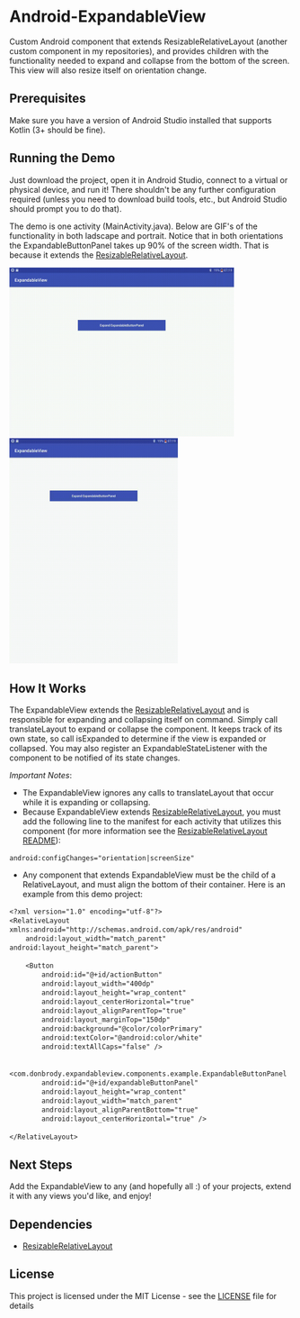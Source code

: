# Android-ExpandableView
Custom Android component that extends ResizableRelativeLayout (another custom component in my repositories), and provides children with the functionality needed to expand and collapse from the bottom of the screen. This view will also resize itself on orientation change.

## Prerequisites
Make sure you have a version of Android Studio installed that supports Kotlin (3+ should be fine).

## Running the Demo
Just download the project, open it in Android Studio, connect to a virtual or physical device, and run it! There shouldn't be any further configuration required (unless you need to download build tools, etc., but Android Studio should prompt you to do that).

The demo is one activity (MainActivity.java). Below are GIF's of the functionality in both ladscape and portrait. Notice that in both orientations the ExpandableButtonPanel takes up 90% of the screen width. That is because it extends the [ResizableRelativeLayout](https://github.com/DonBrody/Android-ResizableRelativeLayout).

<img height="300px" width="400px" src="/ExpandableView Landscape.gif?raw=true"/>&nbsp;&nbsp;&nbsp;&nbsp;<img height="400px" width="300px" src="/ExpandableView Portrait.gif?raw=true"/>

## How It Works
The ExpandableView extends the [ResizableRelativeLayout](https://github.com/DonBrody/Android-ResizableRelativeLayout) and is responsible for expanding and collapsing itself on command. Simply call translateLayout to expand or collapse the component. It keeps track of its own state, so call isExpanded to determine if the view is expanded or collapsed. You may also register an ExpandableStateListener with the component to be notified of its state changes.

*Important Notes*:
* The ExpandableView ignores any calls to translateLayout that occur while it is expanding or collapsing.
* Because ExpandableView extends [ResizableRelativeLayout](https://github.com/DonBrody/Android-ResizableRelativeLayout), you must add the following line to the manifest for each activity that utilizes this component (for more information see the [ResizableRelativeLayout README](https://github.com/DonBrody/Android-ResizableRelativeLayout)):
```
android:configChanges="orientation|screenSize"
```
* Any component that extends ExpandableView must be the child of a RelativeLayout, and must align the bottom of their container. Here is an example from this demo project:
```
<?xml version="1.0" encoding="utf-8"?>
<RelativeLayout xmlns:android="http://schemas.android.com/apk/res/android"
    android:layout_width="match_parent" android:layout_height="match_parent">

    <Button
        android:id="@+id/actionButton"
        android:layout_width="400dp"
        android:layout_height="wrap_content"
        android:layout_centerHorizontal="true"
        android:layout_alignParentTop="true"
        android:layout_marginTop="150dp"
        android:background="@color/colorPrimary"
        android:textColor="@android:color/white"
        android:textAllCaps="false" />

    <com.donbrody.expandableview.components.example.ExpandableButtonPanel
        android:id="@+id/expandableButtonPanel"
        android:layout_height="wrap_content"
        android:layout_width="match_parent"
        android:layout_alignParentBottom="true"
        android:layout_centerHorizontal="true" />

</RelativeLayout>
```

## Next Steps
Add the ExpandableView to any (and hopefully all :) of your projects, extend it with any views you'd like, and enjoy!

## Dependencies
* [ResizableRelativeLayout](https://github.com/DonBrody/Android-ResizableRelativeLayout)

## License
This project is licensed under the MIT License - see the [LICENSE](LICENSE) file for details
